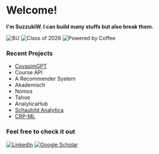 # Welcome! 

**I'm SuzzukiW. I can build many stuffs but also break them.**

![BU](https://img.shields.io/badge/STUDENT%20AT-BOSTON%20UNIVERSITY%20Faculty%20of%20Computing%20%26%20Data%20Sciences-red?style=for-the-badge&logo)
![Class of 2026](https://img.shields.io/badge/Class%20of-2026-blue?style=for-the-badge&logo=graduation-cap)
![Powered by Coffee](https://img.shields.io/badge/Powered%20by-Coffee-brown?style=for-the-badge&logo=coffee)

### Recent Projects

- [CovasimGPT](https://chat.openai.com/g/g-1MYIjAM8I-covasimgpt)
- Course API
- A Recommender System
- Akademisch
- Nomos
- Tahoe
- AnalyticaHub
- [Schaubild Analytica](https://github.com/SuzzukiW/CRNSA)
- [CRP-ML](https://github.com/SuzzukiW/CRP-ML)

### Feel free to check it out

[![LinkedIn](https://img.shields.io/badge/LinkedIn-0077B5?style=for-the-badge&logo=linkedin&logoColor=white)](https://www.linkedin.com/in/xfu22/)
[![Google Scholar](https://img.shields.io/badge/Google_Scholar-4285F4?style=for-the-badge&logo=google-scholar&logoColor=white)](https://scholar.google.com/citations?user=3CzDreAAAAAJ&hl=en&authuser=1)
